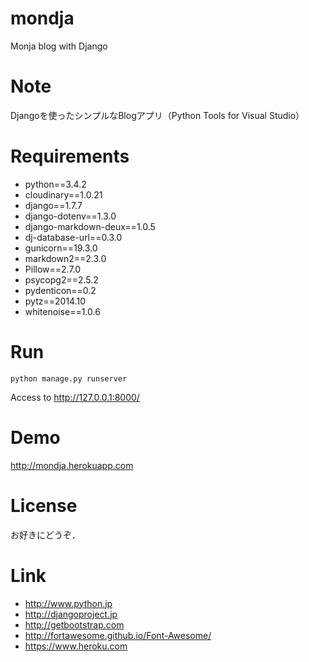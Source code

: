 # mondja
Monja blog with Django

# Note
Djangoを使ったシンプルなBlogアプリ（Python Tools for Visual Studio）

# Requirements
* python==3.4.2
* cloudinary==1.0.21
* django==1.7.7
* django-dotenv==1.3.0
* django-markdown-deux==1.0.5
* dj-database-url==0.3.0
* gunicorn==19.3.0
* markdown2==2.3.0
* Pillow==2.7.0
* psycopg2==2.5.2
* pydenticon==0.2
* pytz==2014.10 
* whitenoise==1.0.6

# Run
~~~
python manage.py runserver
~~~
Access to http://127.0.0.1:8000/

# Demo
http://mondja.herokuapp.com

# License
お好きにどうぞ．

# Link
* http://www.python.jp
* http://djangoproject.jp
* http://getbootstrap.com
* http://fortawesome.github.io/Font-Awesome/
* https://www.heroku.com
